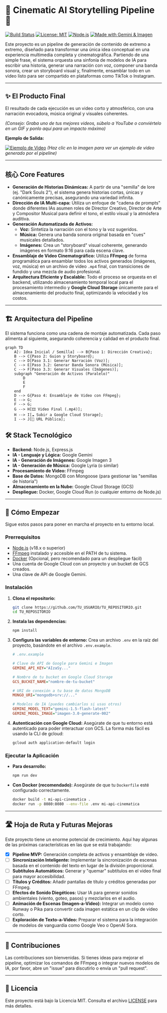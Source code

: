 # 🎥 Cinematic AI Storytelling Pipeline 🤖

[![Build Status](https://img.shields.io/github/actions/workflow/status/TU_USUARIO/TU_REPOSITORIO/main.yml?branch=main)](https://github.com/TU_USUARIO/TU_REPOSITORIO/actions)
[![License: MIT](https://img.shields.io/badge/License-MIT-yellow.svg)](https://opensource.org/licenses/MIT)
[![Node.js](https://img.shields.io/badge/Node.js-18.x-blue.svg)](https://nodejs.org/)
[![Made with Gemini & Imagen](https://img.shields.io/badge/Made%20with-Gemini%20%26%20Imagen-8A2BE2.svg)](https://ai.google.dev/)

Este proyecto es un pipeline de generación de contenido de extremo a extremo, diseñado para transformar una única idea conceptual en una experiencia multimedia completa y cinematográfica. Partiendo de una simple frase, el sistema orquesta una sinfonía de modelos de IA para escribir una historia, generar una narración con voz, componer una banda sonora, crear un storyboard visual y, finalmente, ensamblar todo en un video listo para ser compartido en plataformas como TikTok o Instagram.

---

## ✨ El Producto Final

El resultado de cada ejecución es un video corto y atmosférico, con una narración evocadora, música original y visuales coherentes.

_(Consejo: Graba uno de tus mejores videos, súbelo a YouTube o conviértelo en un GIF y ponlo aquí para un impacto máximo)_

**Ejemplo de Salida:**

[![Ejemplo de Video](https://img.youtube.com/vi/ID_DE_TU_VIDEO/hqdefault.jpg)](https://www.youtube.com/watch?v=ID_DE_TU_VIDEO)
_(Haz clic en la imagen para ver un ejemplo de video generado por el pipeline)_

---

## 核心 Core Features

- **Generación de Historias Dinámicas:** A partir de una "semilla" de lore (ej. "Dark Souls 2"), el sistema genera historias cortas, únicas y canónicamente precisas, asegurando una variedad infinita.
- **Dirección de IA Multi-capa:** Utiliza un enfoque de "cadena de prompts" donde diferentes IAs asumen roles de Director Creativo, Director de Arte y Compositor Musical para definir el tono, el estilo visual y la atmósfera auditiva.
- **Generación Automatizada de Activos:**
  - **Voz:** Sintetiza la narración con el tono y la voz sugeridos.
  - **Música:** Genera una banda sonora original basada en "cues" musicales detallados.
  - **Imágenes:** Crea un "storyboard" visual coherente, generando imágenes en formato 9:16 para cada escena clave.
- **Ensamblaje de Video Cinematográfico:** Utiliza **FFmpeg** de forma programática para ensamblar todos los activos generados (imágenes, voz, música) en un archivo de video `.mp4` final, con transiciones de fundido y una mezcla de audio profesional.
- **Arquitectura Eficiente y Escalable:** Todo el proceso se orquesta en el backend, utilizando almacenamiento temporal local para el procesamiento intermedio y **Google Cloud Storage** únicamente para el almacenamiento del producto final, optimizando la velocidad y los costos.

---

## 🏗️ Arquitectura del Pipeline

El sistema funciona como una cadena de montaje automatizada. Cada paso alimenta al siguiente, asegurando coherencia y calidad en el producto final.

```mermaid
graph TD
    A[💡 Idea Inicial / Semilla] --> B{Paso 1: Dirección Creativa};
    B --> C{Paso 2: Guion y Storyboard};
    C --> D[Paso 3.1: Generar Narración (Voz)];
    C --> E[Paso 3.2: Generar Banda Sonora (Música)];
    C --> F[Paso 3.3: Generar Visuales (Imágenes)];
    subgraph "Generación de Activos (Paralelo)"
        D
        E
        F
    end
    D --> G{Paso 4: Ensamblaje de Video con FFmpeg};
    E --> G;
    F --> G;
    G --> H[🎞️ Video Final (.mp4)];
    H --> I[☁️ Subir a Google Cloud Storage];
    I --> J[🔗 URL Pública];
```

## 🛠️ Stack Tecnológico

- **Backend:** Node.js, Express.js
- **IA - Lenguaje y Lógica:** Google Gemini
- **IA - Generación de Imágenes:** Google Imagen 3
- **IA - Generación de Música:** Google Lyria (o similar)
- **Procesamiento de Video:** FFmpeg
- **Base de Datos:** MongoDB con Mongoose (para gestionar las "semillas de historia")
- **Almacenamiento en la Nube:** Google Cloud Storage (GCS)
- **Despliegue:** Docker, Google Cloud Run (o cualquier entorno de Node.js)

---

## 🚀 Cómo Empezar

Sigue estos pasos para poner en marcha el proyecto en tu entorno local.

### Prerrequisitos

- [Node.js](https://nodejs.org/) (v18.x o superior)
- [FFmpeg](https://ffmpeg.org/download.html) instalado y accesible en el PATH de tu sistema.
- [Docker](https://www.docker.com/products/docker-desktop/) (Opcional, pero recomendado para un despliegue fácil)
- Una cuenta de Google Cloud con un proyecto y un bucket de GCS creados.
- Una clave de API de Google Gemini.

### Instalación

1.  **Clona el repositorio:**

    ```bash
    git clone https://github.com/TU_USUARIO/TU_REPOSITORIO.git
    cd TU_REPOSITORIO
    ```

2.  **Instala las dependencias:**

    ```bash
    npm install
    ```

3.  **Configura las variables de entorno:**
    Crea un archivo `.env` en la raíz del proyecto, basándote en el archivo `.env.example`.

    ```ini
    # .env.example

    # Clave de API de Google para Gemini e Imagen
    GEMINI_API_KEY="AIzaSy..."

    # Nombre de tu bucket en Google Cloud Storage
    GCS_BUCKET_NAME="nombre-de-tu-bucket"

    # URI de conexión a tu base de datos MongoDB
    MONGO_URI="mongodb+srv://..."

    # Modelos de IA (puedes cambiarlos si usas otros)
    GEMINI_MODEL_TEXT="gemini-1.5-flash-latest"
    GEMINI_MODEL_IMAGE="imagen-3.0-generate-002"
    ```

4.  **Autenticación con Google Cloud:**
    Asegúrate de que tu entorno está autenticado para poder interactuar con GCS. La forma más fácil es usando la CLI de gcloud:
    ```bash
    gcloud auth application-default login
    ```

### Ejecutar la Aplicación

- **Para desarrollo:**

  ```bash
  npm run dev
  ```

- **Con Docker (recomendado):**
  Asegúrate de que tu `Dockerfile` esté configurado correctamente.
  ```bash
  docker build -t mi-api-cinematica .
  docker run -p 8080:8080 --env-file .env mi-api-cinematica
  ```

---

## 🛣️ Hoja de Ruta y Futuras Mejoras

Este proyecto tiene un enorme potencial de crecimiento. Aquí hay algunas de las próximas características en las que se está trabajando:

- [x] **Pipeline MVP:** Generación completa de activos y ensamblaje de video.
- [ ] **Sincronización Inteligente:** Implementar la sincronización de escenas basada en el contenido del texto en lugar de la división proporcional.
- [ ] **Subtítulos Automáticos:** Generar y "quemar" subtítulos en el video final para mayor accesibilidad.
- [ ] **Títulos y Créditos:** Añadir pantallas de título y créditos generadas por FFmpeg.
- [ ] **Efectos de Sonido Diegéticos:** Usar IA para generar sonidos ambientales (viento, goteo, pasos) y mezclarlos en el audio.
- [ ] **Animación de Escenas (Imagen-a-Video):** Integrar un modelo como Runway o Pika para convertir cada imagen estática en un clip de video corto.
- [ ] **Exploración de Texto-a-Video:** Preparar el sistema para la integración de modelos de vanguardia como Google Veo o OpenAI Sora.

---

## 🤝 Contribuciones

Las contribuciones son bienvenidas. Si tienes ideas para mejorar el pipeline, optimizar los comandos de FFmpeg o integrar nuevos modelos de IA, por favor, abre un "issue" para discutirlo o envía un "pull request".

---

## 📄 Licencia

Este proyecto está bajo la Licencia MIT. Consulta el archivo [LICENSE](LICENSE) para más detalles.
